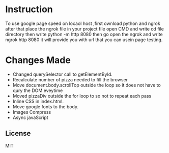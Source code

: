 # Instruction 
To use google page speed on locaol host ,first ownload python and ngrok 
after that place the ngrok file in your project file open CMD and 
write cd file directory then write python -m http 8080 then go 
open the ngrok and write ngrok http 8080 
it will provide you with url that you can usein page testing.

# Changes Made

  - Changed querySelector call to getElementById.
  - Recalculate number of pizza needed to fill the browser 
  - Move  document.body.scrollTop outside the loop so it does not have to qury the DOM eveytime
  - Moved pizzaDiv outside the for loop to so not to repeat each pass
  - Inline CSS in index.html.
  - Move google fonts to the body.
  - Images Compress
  - Async javaScript




License
----

MIT




 